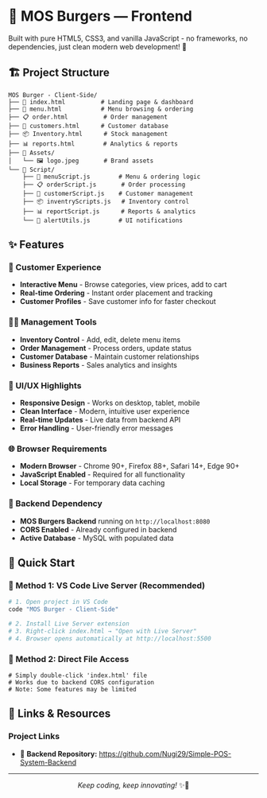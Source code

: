 # 🍔 MOS Burgers — Frontend

Built with pure HTML5, CSS3, and vanilla JavaScript - no frameworks, no dependencies, just clean modern web development! 🚀

## 🏗️ Project Structure

```
MOS Burger - Client-Side/
├── 📄 index.html          # Landing page & dashboard
├── 🍔 menu.html           # Menu browsing & ordering
├── 📋 order.html          # Order management
├── 👥 customers.html      # Customer database
├── 📦 Inventory.html      # Stock management
├── 📊 reports.html        # Analytics & reports
├── 📁 Assets/
│   └── 🖼️ logo.jpeg       # Brand assets
└── 📁 Script/
    ├── 🎯 menuScript.js        # Menu & ordering logic
    ├── 📋 orderScript.js       # Order processing
    ├── 👥 customerScript.js    # Customer management
    ├── 📦 inventryScripts.js   # Inventory control
    ├── 📊 reportScript.js      # Reports & analytics
    └── 🔔 alertUtils.js        # UI notifications
```

## ✨ Features

### 🍔 Customer Experience
- **Interactive Menu** - Browse categories, view prices, add to cart
- **Real-time Ordering** - Instant order placement and tracking
- **Customer Profiles** - Save customer info for faster checkout

### 👨‍💼 Management Tools
- **Inventory Control** - Add, edit, delete menu items
- **Order Management** - Process orders, update status
- **Customer Database** - Maintain customer relationships
- **Business Reports** - Sales analytics and insights

### 🎨 UI/UX Highlights
- **Responsive Design** - Works on desktop, tablet, mobile
- **Clean Interface** - Modern, intuitive user experience
- **Real-time Updates** - Live data from backend API
- **Error Handling** - User-friendly error messages


### 🌐 Browser Requirements
- **Modern Browser** - Chrome 90+, Firefox 88+, Safari 14+, Edge 90+
- **JavaScript Enabled** - Required for all functionality
- **Local Storage** - For temporary data caching

### 🔗 Backend Dependency
- **MOS Burgers Backend** running on `http://localhost:8080`
- **CORS Enabled** - Already configured in backend
- **Active Database** - MySQL with populated data

## 🚀 Quick Start

### 🎯 Method 1: VS Code Live Server (Recommended)
```bash
# 1. Open project in VS Code
code "MOS Burger - Client-Side"

# 2. Install Live Server extension
# 3. Right-click index.html → "Open with Live Server"
# 4. Browser opens automatically at http://localhost:5500
```

### 📂 Method 2: Direct File Access
```
# Simply double-click 'index.html' file
# Works due to backend CORS configuration
# Note: Some features may be limited
```

## 🔗 Links & Resources

###  Project Links
- 🔗 **Backend Repository:** https://github.com/Nugi29/Simple-POS-System-Backend

---
<div align="center">

*Keep coding, keep innovating!* ✨🚀

</div>


